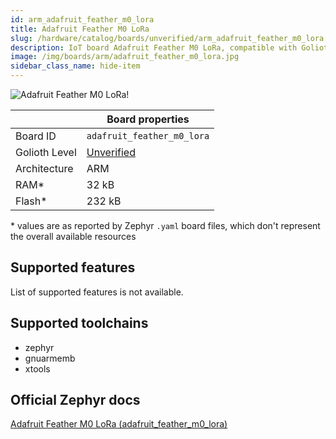 ```yaml
---
id: arm_adafruit_feather_m0_lora
title: Adafruit Feather M0 LoRa
slug: /hardware/catalog/boards/unverified/arm_adafruit_feather_m0_lora
description: IoT board Adafruit Feather M0 LoRa, compatible with Golioth at unverified level.
image: /img/boards/arm/adafruit_feather_m0_lora.jpg
sidebar_class_name: hide-item
---
```


[//]: # (This is an auto-generated file, do not edit! Changes to it will be lost upon re-generation)

![Adafruit Feather M0 LoRa!](/img/boards/arm/adafruit_feather_m0_lora.jpg "Adafruit Feather M0 LoRa")

|                | Board properties     |
| -------------  | -------------------- |
| Board ID       | `adafruit_feather_m0_lora` |
| Golioth Level  | [Unverified](/hardware#unverified-boards) |
| Architecture   | ARM |
| RAM*           | 32 kB |
| Flash*         | 232 kB |

\* values are as reported by Zephyr `.yaml` board files, which don't represent the overall available resources



## Supported features

List of supported features is not available.

## Supported toolchains

* zephyr
* gnuarmemb
* xtools

## Official Zephyr docs

[Adafruit Feather M0 LoRa (adafruit_feather_m0_lora)](https://docs.zephyrproject.org/latest/boards/arm/adafruit_feather_m0_lora/doc/index.html)
